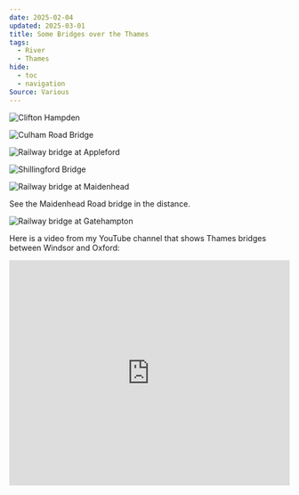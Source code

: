 ```yaml
---
date: 2025-02-04
updated: 2025-03-01
title: Some Bridges over the Thames
tags:
  - River
  - Thames
hide:
  - toc
  - navigation
Source: Various
---
```

![Clifton Hampden](https://live.staticflickr.com/65535/54307154949_686fde7999_h_d.jpg)

<!-- more -->

![Culham Road Bridge](https://live.staticflickr.com/65535/51303205123_f9f16e5551_h_d.jpg)

![Railway bridge at Appleford](https://live.staticflickr.com/65535/54307168263_7ea0ff4794_h_d.jpg)

![Shillingford Bridge](https://live.staticflickr.com/65535/54306947701_d182db24b8_h_d.jpg)

![Railway bridge at Maidenhead](https://live.staticflickr.com/65535/54307354590_26e2467390_h_d.jpg)

See the Maidenhead Road bridge in the distance.

![Railway bridge at Gatehampton](https://live.staticflickr.com/65535/54307168423_fc3ff3ce4c_h_d.jpg)

Here is a video from my YouTube channel that shows Thames bridges between Windsor and Oxford:

<iframe style="width:100%;" width="720" height="405"  src="https://www.youtube.com/embed/lC_SCysva5Y?si=KbqZTm0J7_RTwp8-" title="YouTube video player" frameborder="0" allow="accelerometer; autoplay; clipboard-write; encrypted-media; gyroscope; picture-in-picture; web-share" referrerpolicy="strict-origin-when-cross-origin" allowfullscreen></iframe>